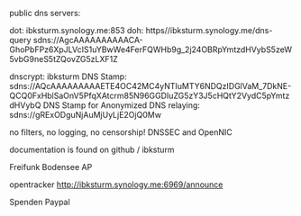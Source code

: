 public dns servers:

dot: ibksturm.synology.me:853
doh: https//ibksturm.synology.me/dns-query
sdns://AgcAAAAAAAAAACA-GhoPbFPz6XpJLVcIS1uYBwWe4FerFQWHb9g_2j24OBRpYmtzdHVybS5zeW5vbG9neS5tZQovZG5zLXF1Z

dnscrypt: ibksturm
DNS Stamp: sdns://AQcAAAAAAAAAETE4OC42MC4yNTIuMTY6NDQzIDGlVaM_7DkNE-QCQ0FxHblSaOnV5PfqXAtcrm85N96GGDIuZG5zY3J5cHQtY2VydC5pYmtzdHVybQ
DNS Stamp for Anonymized DNS relaying: sdns://gRExODguNjAuMjUyLjE2OjQ0Mw



no filters, no logging, no censorship! DNSSEC and OpenNIC

documentation is found on github / ibksturm

Freifunk Bodensee AP

opentracker http://ibksturm.synology.me:6969/announce

Spenden Paypal
